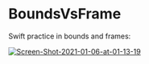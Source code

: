 # BoundsVsFrame
Swift practice in bounds and frames:
<br>

<a href="https://ibb.co/mDs5Xcp"><img src="https://i.ibb.co/GxwQt5m/Screen-Shot-2021-01-06-at-01-13-19.png" alt="Screen-Shot-2021-01-06-at-01-13-19" border="0"></a>
